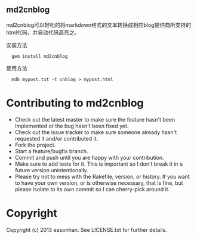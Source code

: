 md2cnblog
---------

md2cnblog可以轻松的将markdown格式的文本转换成相应blog提供商所支持的html代码，并自动代码高亮之。

安装方法
```  
  gem install md2cnblog
```
使用方法
```
  mdb mypost.txt -t cnblog > mypost.html
```
Contributing to md2cnblog
=========================
 
* Check out the latest master to make sure the feature hasn't been implemented or the bug hasn't been fixed yet.
* Check out the issue tracker to make sure someone already hasn't requested it and/or contributed it.
* Fork the project.
* Start a feature/bugfix branch.
* Commit and push until you are happy with your contribution.
* Make sure to add tests for it. This is important so I don't break it in a future version unintentionally.
* Please try not to mess with the Rakefile, version, or history. If you want to have your own version, or is otherwise necessary, that is fine, but please isolate to its own commit so I can cherry-pick around it.

Copyright
=========

Copyright (c) 2013 easonhan. See LICENSE.txt for
further details.

